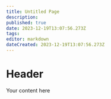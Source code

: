 ```yaml
---
title: Untitled Page
description: 
published: true
date: 2023-12-19T13:07:56.273Z
tags: 
editor: markdown
dateCreated: 2023-12-19T13:07:56.273Z
---
```


# Header
Your content here